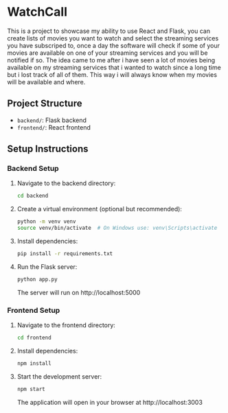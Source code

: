 # WatchCall

This is a project to showcase my ability to use React and Flask, you can create lists of movies you want to watch and select the streaming services you have subscriped to, once a day the software will check if some of your movies are available on one of your streaming services and you will be notified if so. The idea came to me after i have seen a lot of movies being available on my streaming services that i wanted to watch since a long time but i lost track of all of them. This way i will always know when my movies will be available and where. 

## Project Structure
- `backend/`: Flask backend
- `frontend/`: React frontend

## Setup Instructions

### Backend Setup
1. Navigate to the backend directory:
   ```bash
   cd backend
   ```

2. Create a virtual environment (optional but recommended):
   ```bash
   python -m venv venv
   source venv/bin/activate  # On Windows use: venv\Scripts\activate
   ```

3. Install dependencies:
   ```bash
   pip install -r requirements.txt
   ```

4. Run the Flask server:
   ```bash
   python app.py
   ```
   The server will run on http://localhost:5000

### Frontend Setup
1. Navigate to the frontend directory:
   ```bash
   cd frontend
   ```

2. Install dependencies:
   ```bash
   npm install
   ```

3. Start the development server:
   ```bash
   npm start
   ```
   The application will open in your browser at http://localhost:3003
